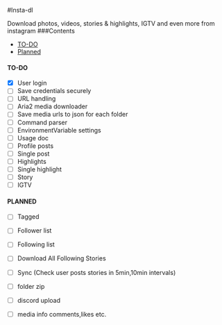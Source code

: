 #Insta-dl

Download photos, videos, stories & highlights, IGTV and even more from instagram
###Contents
- [TO-DO](#to-do)
- [Planned](#planned)
#### TO-DO
* [X] User login
* [ ] Save credentials securely
* [ ] URL handling
* [ ] Aria2 media downloader
* [ ] Save media urls to json for each folder
* [ ] Command parser
* [ ] EnvironmentVariable settings
* [ ] Usage doc
* [ ] Profile posts 
* [ ] Single post 
* [ ] Highlights
* [ ] Single highlight
* [ ] Story
* [ ] IGTV
#### PLANNED
* [ ] Tagged
* [ ] Follower list
* [ ] Following list
* [ ] Download All Following Stories
* [ ] Sync (Check user posts stories in 5min,10min intervals)
* [ ] folder zip
* [ ] discord upload
* [ ] media info comments,likes etc.




